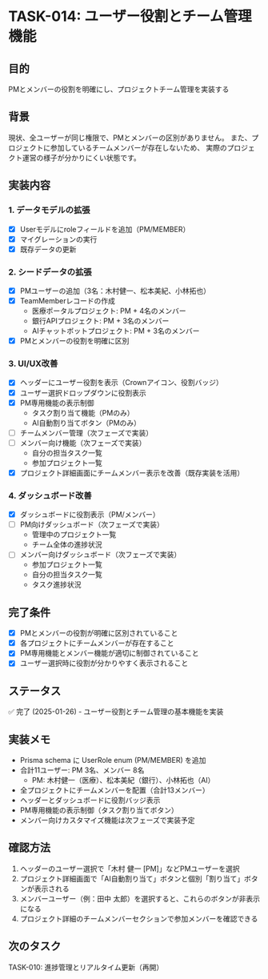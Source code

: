 # TASK-014: ユーザー役割とチーム管理機能

## 目的
PMとメンバーの役割を明確にし、プロジェクトチーム管理を実装する

## 背景
現状、全ユーザーが同じ権限で、PMとメンバーの区別がありません。
また、プロジェクトに参加しているチームメンバーが存在しないため、
実際のプロジェクト運営の様子が分かりにくい状態です。

## 実装内容

### 1. データモデルの拡張
- [x] Userモデルにroleフィールドを追加（PM/MEMBER）
- [x] マイグレーションの実行
- [x] 既存データの更新

### 2. シードデータの拡張
- [x] PMユーザーの追加（3名：木村健一、松本美紀、小林拓也）
- [x] TeamMemberレコードの作成
  - 医療ポータルプロジェクト: PM + 4名のメンバー
  - 銀行APIプロジェクト: PM + 3名のメンバー
  - AIチャットボットプロジェクト: PM + 3名のメンバー
- [x] PMとメンバーの役割を明確に区別

### 3. UI/UX改善
- [x] ヘッダーにユーザー役割を表示（Crownアイコン、役割バッジ）
- [x] ユーザー選択ドロップダウンに役割表示
- [x] PM専用機能の表示制御
  - タスク割り当て機能（PMのみ）
  - AI自動割り当てボタン（PMのみ）
- [ ] チームメンバー管理（次フェーズで実装）
- [ ] メンバー向け機能（次フェーズで実装）
  - 自分の担当タスク一覧
  - 参加プロジェクト一覧
- [x] プロジェクト詳細画面にチームメンバー表示を改善（既存実装を活用）

### 4. ダッシュボード改善
- [x] ダッシュボードに役割表示（PM/メンバー）
- [ ] PM向けダッシュボード（次フェーズで実装）
  - 管理中のプロジェクト一覧
  - チーム全体の進捗状況
- [ ] メンバー向けダッシュボード（次フェーズで実装）
  - 参加プロジェクト一覧
  - 自分の担当タスク一覧
  - タスク進捗状況

## 完了条件
- [x] PMとメンバーの役割が明確に区別されていること
- [x] 各プロジェクトにチームメンバーが存在すること
- [x] PM専用機能とメンバー機能が適切に制御されていること
- [x] ユーザー選択時に役割が分かりやすく表示されること

## ステータス
✅ 完了 (2025-01-26) - ユーザー役割とチーム管理の基本機能を実装

## 実装メモ
- Prisma schema に UserRole enum (PM/MEMBER) を追加
- 合計11ユーザー: PM 3名、メンバー 8名
  - PM: 木村健一（医療）、松本美紀（銀行）、小林拓也（AI）
- 全プロジェクトにチームメンバーを配置（合計13メンバー）
- ヘッダーとダッシュボードに役割バッジ表示
- PM専用機能の表示制御（タスク割り当てボタン）
- メンバー向けカスタマイズ機能は次フェーズで実装予定

## 確認方法
1. ヘッダーのユーザー選択で「木村 健一 [PM]」などPMユーザーを選択
2. プロジェクト詳細画面で「AI自動割り当て」ボタンと個別「割り当て」ボタンが表示される
3. メンバーユーザー（例：田中 太郎）を選択すると、これらのボタンが非表示になる
4. プロジェクト詳細のチームメンバーセクションで参加メンバーを確認できる

## 次のタスク
TASK-010: 進捗管理とリアルタイム更新（再開）
